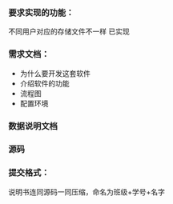 ### 要求实现的功能：
不同用户对应的存储文件不一样
已实现

### 需求文档：
 - 为什么要开发这套软件
 - 介绍软件的功能
 - 流程图
 - 配置环境

### 数据说明文档

### 源码

### 提交格式：
说明书连同源码一同压缩，命名为班级+学号+名字